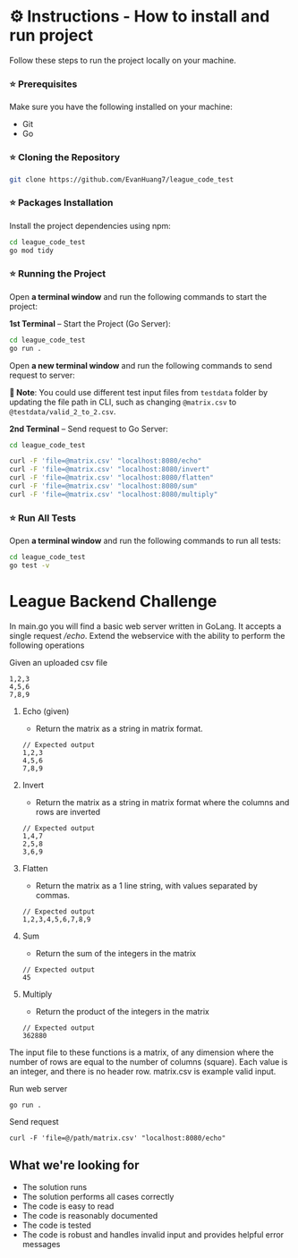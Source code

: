 # ⚙️ Instructions - How to install and run project

Follow these steps to run the project locally on your machine.

### <a name="prerequisites">⭐ Prerequisites</a>

Make sure you have the following installed on your machine:

- Git
- Go

### <a name="clone-repo">⭐ Cloning the Repository</a>

```bash
git clone https://github.com/EvanHuang7/league_code_test
```

### <a name="install-packages">⭐ Packages Installation</a>

Install the project dependencies using npm:

```bash
cd league_code_test
go mod tidy
```

### <a name="running-project">⭐ Running the Project</a>

Open **a terminal window** and run the following commands to start the project:

**1st Terminal** – Start the Project (Go Server):

```bash
cd league_code_test
go run .
```

Open **a new terminal window** and run the following commands to send request to server:

**📌 Note**: You could use different test input files from `testdata` folder by updating the file path in CLI, such as changing `@matrix.csv` to `@testdata/valid_2_to_2.csv`.

**2nd Terminal** – Send request to Go Server:

```bash
cd league_code_test

curl -F 'file=@matrix.csv' "localhost:8080/echo"
curl -F 'file=@matrix.csv' "localhost:8080/invert"
curl -F 'file=@matrix.csv' "localhost:8080/flatten"
curl -F 'file=@matrix.csv' "localhost:8080/sum"
curl -F 'file=@matrix.csv' "localhost:8080/multiply"
```

### <a name="running-test">⭐ Run All Tests</a>

Open **a terminal window** and run the following commands to run all tests:

```bash
cd league_code_test
go test -v
```

# League Backend Challenge

In main.go you will find a basic web server written in GoLang. It accepts a single request _/echo_. Extend the webservice with the ability to perform the following operations

Given an uploaded csv file
```
1,2,3
4,5,6
7,8,9
```

1. Echo (given)
    - Return the matrix as a string in matrix format.
    
    ```
    // Expected output
    1,2,3
    4,5,6
    7,8,9
    ``` 
2. Invert
    - Return the matrix as a string in matrix format where the columns and rows are inverted
    ```
    // Expected output
    1,4,7
    2,5,8
    3,6,9
    ``` 
3. Flatten
    - Return the matrix as a 1 line string, with values separated by commas.
    ```
    // Expected output
    1,2,3,4,5,6,7,8,9
    ``` 
4. Sum
    - Return the sum of the integers in the matrix
    ```
    // Expected output
    45
    ``` 
5. Multiply
    - Return the product of the integers in the matrix
    ```
    // Expected output
    362880
    ``` 

The input file to these functions is a matrix, of any dimension where the number of rows are equal to the number of columns (square). Each value is an integer, and there is no header row. matrix.csv is example valid input.  

Run web server
```
go run .
```

Send request
```
curl -F 'file=@/path/matrix.csv' "localhost:8080/echo"
```

## What we're looking for

- The solution runs
- The solution performs all cases correctly
- The code is easy to read
- The code is reasonably documented
- The code is tested
- The code is robust and handles invalid input and provides helpful error messages
